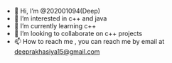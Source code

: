 - 👋 Hi, I’m @202001094(Deep)
- 👀 I’m interested in c++ and java 
- 🌱 I’m currently learning c++
- 💞️ I’m looking to collaborate on c++ projects
- 📫 How to reach me , you can reach me by email at deeprakhasiya15@gmail.com

<!---
20201094/20201094 is a ✨ special ✨ repository because its `README.md` (this file) appears on your GitHub profile.
You can click the Preview link to take a look at your changes.
--->
